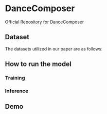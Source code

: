# DanceComposer
Official Repository for DanceComposer

## Dataset
The datasets utilized in our paper are as follows:

## How to run the model

### Training 

### Inference

## Demo
